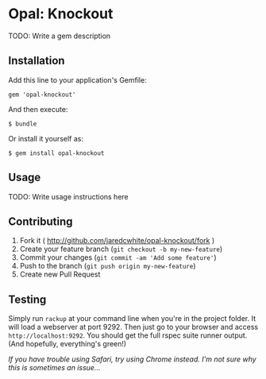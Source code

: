 # Opal: Knockout

TODO: Write a gem description

## Installation

Add this line to your application's Gemfile:

    gem 'opal-knockout'

And then execute:

    $ bundle

Or install it yourself as:

    $ gem install opal-knockout

## Usage

TODO: Write usage instructions here

## Contributing

1. Fork it ( http://github.com/jaredcwhite/opal-knockout/fork )
2. Create your feature branch (`git checkout -b my-new-feature`)
3. Commit your changes (`git commit -am 'Add some feature'`)
4. Push to the branch (`git push origin my-new-feature`)
5. Create new Pull Request

## Testing

Simply run `rackup` at your command line when you're in the project folder. It will load a webserver at port 9292. Then just go to your browser and access `http://localhost:9292`. You should get the full rspec suite runner output. (And hopefully, everything's green!)

_If you have trouble using Safari, try using Chrome instead. I'm not sure why this is sometimes an issue..._